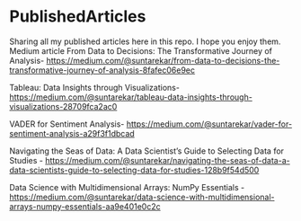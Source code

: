 # PublishedArticles
Sharing all my published articles here in this repo. I hope you enjoy them.
Medium article
From Data to Decisions: The Transformative Journey of Analysis- https://medium.com/@suntarekar/from-data-to-decisions-the-transformative-journey-of-analysis-8fafec06e9ec

Tableau: Data Insights through Visualizations- https://medium.com/@suntarekar/tableau-data-insights-through-visualizations-28709fca2ac0

VADER for Sentiment Analysis- https://medium.com/@suntarekar/vader-for-sentiment-analysis-a29f3f1dbcad

Navigating the Seas of Data: A Data Scientist’s Guide to Selecting Data for Studies - https://medium.com/@suntarekar/navigating-the-seas-of-data-a-data-scientists-guide-to-selecting-data-for-studies-128b9f54d500

Data Science with Multidimensional Arrays: NumPy Essentials - https://medium.com/@suntarekar/data-science-with-multidimensional-arrays-numpy-essentials-aa9e401e0c2c
